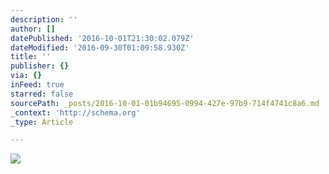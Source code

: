 ```yaml
---
description: ''
author: []
datePublished: '2016-10-01T21:30:02.079Z'
dateModified: '2016-09-30T01:09:58.930Z'
title: ''
publisher: {}
via: {}
inFeed: true
starred: false
sourcePath: _posts/2016-10-01-01b94695-0994-427e-97b9-714f4741c8a6.md
_context: 'http://schema.org'
_type: Article

---
```

![](https://the-grid-user-content.s3-us-west-2.amazonaws.com/d94b1129-ec35-4105-9608-06ba29a29d2f.jpg)